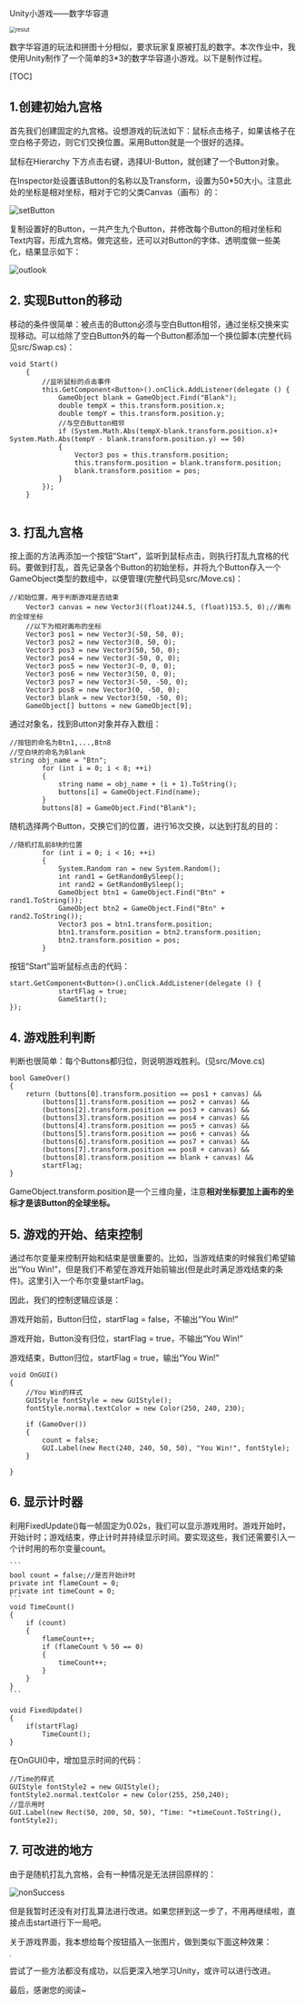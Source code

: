 Unity小游戏——数字华容道

<img src="https://github.com/farthjun/Unity3d-learning/blob/master/hw2/img/reslut.png?raw=true" alt="reslut" style="zoom:67%;" />

数字华容道的玩法和拼图十分相似，要求玩家复原被打乱的数字。本次作业中，我使用Unity制作了一个简单的3*3的数字华容道小游戏。以下是制作过程。

[TOC]

## 1.创建初始九宫格

首先我们创建固定的九宫格。设想游戏的玩法如下：鼠标点击格子，如果该格子在空白格子旁边，则它们交换位置。采用Button就是一个很好的选择。

鼠标在Hierarchy 下方点击右键，选择UI-Button，就创建了一个Button对象。

在Inspector处设置该Button的名称以及Transform，设置为50*50大小。注意此处的坐标是相对坐标，相对于它的父类Canvas（画布）的：

![setButton](https://github.com/farthjun/Unity3d-learning/blob/master/hw2/img/setButton.png?raw=true)

复制设置好的Button，一共产生九个Button，并修改每个Button的相对坐标和Text内容，形成九宫格。做完这些，还可以对Button的字体、透明度做一些美化，结果显示如下：

![outlook](https://github.com/farthjun/Unity3d-learning/blob/master/hw2/img/outlook.png?raw=true)



## 2. 实现Button的移动

移动的条件很简单：被点击的Button必须与空白Button相邻，通过坐标交换来实现移动。可以给除了空白Button外的每一个Button都添加一个换位脚本(完整代码见src/Swap.cs)：

```
void Start()
    {
    	//监听鼠标的点击事件
        this.GetComponent<Button>().onClick.AddListener(delegate () {
            GameObject blank = GameObject.Find("Blank");
            double tempX = this.transform.position.x;
            double tempY = this.transform.position.y;
            //与空白Button相邻
            if (System.Math.Abs(tempX-blank.transform.position.x)+ System.Math.Abs(tempY - blank.transform.position.y) == 50)
            {
                Vector3 pos = this.transform.position;
                this.transform.position = blank.transform.position;
                blank.transform.position = pos;
            }
        });
    }


```



## 3. 打乱九宫格

按上面的方法再添加一个按钮“Start”，监听到鼠标点击，则执行打乱九宫格的代码。要做到打乱，首先记录各个Button的初始坐标，并将九个Button存入一个GameObject类型的数组中，以便管理(完整代码见src/Move.cs)：

```
//初始位置，用于判断游戏是否结束
    Vector3 canvas = new Vector3((float)244.5, (float)153.5, 0);//画布的全球坐标
    //以下为相对画布的坐标
    Vector3 pos1 = new Vector3(-50, 50, 0);
    Vector3 pos2 = new Vector3(0, 50, 0);
    Vector3 pos3 = new Vector3(50, 50, 0);
    Vector3 pos4 = new Vector3(-50, 0, 0);
    Vector3 pos5 = new Vector3(-0, 0, 0);
    Vector3 pos6 = new Vector3(50, 0, 0);
    Vector3 pos7 = new Vector3(-50, -50, 0);
    Vector3 pos8 = new Vector3(0, -50, 0);
    Vector3 blank = new Vector3(50, -50, 0);
    GameObject[] buttons = new GameObject[9];
```

通过对象名，找到Button对象并存入数组：

```
//按钮的命名为Btn1,...,Btn8
//空白块的命名为Blank
string obj_name = "Btn";
        for (int i = 0; i < 8; ++i)
        {
            string name = obj_name + (i + 1).ToString();
            buttons[i] = GameObject.Find(name);
        }
        buttons[8] = GameObject.Find("Blank");
```

随机选择两个Button，交换它们的位置，进行16次交换，以达到打乱的目的：

```
//随机打乱前8块的位置
        for (int i = 0; i < 16; ++i)
        {
            System.Random ran = new System.Random();
            int rand1 = GetRandomBySleep();
            int rand2 = GetRandomBySleep();
            GameObject btn1 = GameObject.Find("Btn" + rand1.ToString());
            GameObject btn2 = GameObject.Find("Btn" + rand2.ToString());
            Vector3 pos = btn1.transform.position;
            btn1.transform.position = btn2.transform.position;
            btn2.transform.position = pos;
        }
```

按钮“Start”监听鼠标点击的代码：

```
start.GetComponent<Button>().onClick.AddListener(delegate () {
            startFlag = true;
            GameStart();
});
```



## 4. 游戏胜利判断

判断也很简单：每个Buttons都归位，则说明游戏胜利。(见src/Move.cs)

    bool GameOver()
    {
        return (buttons[0].transform.position == pos1 + canvas) &&
            (buttons[1].transform.position == pos2 + canvas) &&
            (buttons[2].transform.position == pos3 + canvas) &&
            (buttons[3].transform.position == pos4 + canvas) &&
            (buttons[4].transform.position == pos5 + canvas) &&
            (buttons[5].transform.position == pos6 + canvas) &&
            (buttons[6].transform.position == pos7 + canvas) &&
            (buttons[7].transform.position == pos8 + canvas) &&
            (buttons[8].transform.position == blank + canvas) &&
            startFlag;
    }
GameObject.transform.position是一个三维向量，注意**相对坐标要加上画布的坐标才是该Button的全球坐标。**



## 5. 游戏的开始、结束控制

通过布尔变量来控制开始和结束是很重要的。比如，当游戏结束的时候我们希望输出“You Win!”，但是我们不希望在游戏开始前输出(但是此时满足游戏结束的条件)。这里引入一个布尔变量startFlag。

因此，我们的控制逻辑应该是：

游戏开始前，Button归位，startFlag = false，不输出“You Win!”

游戏开始，Button没有归位，startFlag = true，不输出“You Win!”

游戏结束，Button归位，startFlag = true，输出“You Win!”

    void OnGUI()
    {
        //You Win的样式
        GUIStyle fontStyle = new GUIStyle();
        fontStyle.normal.textColor = new Color(250, 240, 230);
    
        if (GameOver())
        {
            count = false;
            GUI.Label(new Rect(240, 240, 50, 50), "You Win!", fontStyle);
        }
        
    }


## 6. 显示计时器

利用FixedUpdate()每一帧固定为0.02s，我们可以显示游戏用时。游戏开始时，开始计时；游戏结束，停止计时并持续显示时间。要实现这些，我们还需要引入一个计时用的布尔变量count。

```
​```
bool count = false;//是否开始计时
private int flameCount = 0;
private int timeCount = 0;
​```
void TimeCount()
{
    if (count)
    {
        flameCount++;
        if (flameCount % 50 == 0)
        {
            timeCount++;
        }
    }
}
​```

void FixedUpdate()
{
	if(startFlag)
    	TimeCount();
}
```

在OnGUI()中，增加显示时间的代码：

```
//Time的样式
GUIStyle fontStyle2 = new GUIStyle();
fontStyle2.normal.textColor = new Color(255, 250,240);
//显示用时
GUI.Label(new Rect(50, 200, 50, 50), "Time: "+timeCount.ToString(), fontStyle2);
```



## 7. 可改进的地方

由于是随机打乱九宫格，会有一种情况是无法拼回原样的：

![nonSuccess](https://github.com/farthjun/Unity3d-learning/blob/master/hw2/img/nonSuccess.png?raw=true)

但是我暂时还没有对打乱算法进行改进。如果您拼到这一步了，不用再继续啦，直接点击start进行下一局吧。

关于游戏界面，我本想给每个按钮插入一张图片，做到类似下面这种效果：

<img src="https://github.com/farthjun/Unity3d-learning/blob/master/hw2/img/example.jpg?raw=true" style="zoom:20%;" />

尝试了一些方法都没有成功，以后更深入地学习Unity，或许可以进行改进。

最后，感谢您的阅读~
